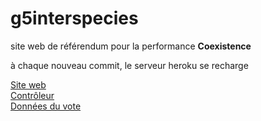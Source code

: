 # g5interspecies

site web de référendum pour la performance **Coexistence**

à chaque nouveau commit, le serveur heroku se recharge

<a href="http://g5interspecies.herokuapp.com/" target="_blank">Site web</a><br/>
<a href="http://g5interspecies.herokuapp.com/controller.html" target="_blank">Contrôleur</a><br/>
<a href="http://g5interspecies.herokuapp.com/data/votes.json" target="_blank">Données du vote</a><br/>
